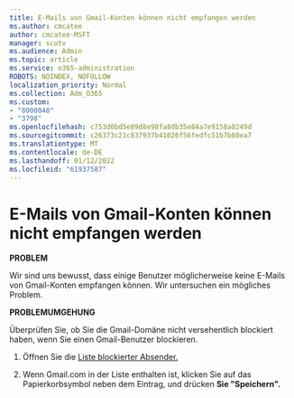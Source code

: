 ```yaml
---
title: E-Mails von Gmail-Konten können nicht empfangen werden
ms.author: cmcatee
author: cmcatee-MSFT
manager: scotv
ms.audience: Admin
ms.topic: article
ms.service: o365-administration
ROBOTS: NOINDEX, NOFOLLOW
localization_priority: Normal
ms.collection: Adm_O365
ms.custom:
- "8000048"
- "3798"
ms.openlocfilehash: c753d0bd5e89d8e98fa8db35e84a7e9158a0249d
ms.sourcegitcommit: c26373c21c837937b41026f56fedfc51b7b80ea7
ms.translationtype: MT
ms.contentlocale: de-DE
ms.lasthandoff: 01/12/2022
ms.locfileid: "61937587"
---
```

# <a name="unable-to-receive-email-from-gmail-accounts"></a>E-Mails von Gmail-Konten können nicht empfangen werden

**PROBLEM**

Wir sind uns bewusst, dass einige Benutzer möglicherweise keine E-Mails von Gmail-Konten empfangen können. Wir untersuchen ein mögliches Problem.

**PROBLEMUMGEHUNG**

Überprüfen Sie, ob Sie die Gmail-Domäne nicht versehentlich blockiert haben, wenn Sie einen Gmail-Benutzer blockieren.

1. Öffnen Sie die [Liste blockierter Absender.](https://go.microsoft.com/fwlink/?linkid=2121010)

2. Wenn Gmail.com in der Liste enthalten ist, klicken Sie auf das Papierkorbsymbol neben dem Eintrag, und drücken **Sie "Speichern".**
